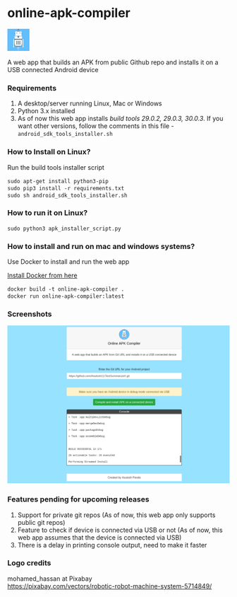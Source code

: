 # online-apk-compiler
<img src = "https://github.com/Asutosh11/online-apk-compiler/blob/main/static/android_image.png" height="50">

A web app that builds an APK from public Github repo and installs it on a USB connected Android device

### Requirements

1. A desktop/server running Linux, Mac or Windows
2. Python 3.x installed
3. As of now this web app installs <i>build tools 29.0.2, 29.0.3, 30.0.3</i>. 
   If you want other versions, follow the comments in this file - ```android_sdk_tools_installer.sh```


### How to Install on Linux?
Run the build tools installer script
```shell
sudo apt-get install python3-pip
sudo pip3 install -r requirements.txt
sudo sh android_sdk_tools_installer.sh
```
### How to run it on Linux?
```shell
sudo python3 apk_installer_script.py
```

### How to install and run on mac and windows systems?
Use Docker to install and run the web app

<a href = "https://docs.docker.com/engine/install/">Install Docker from here</a>

```shell
docker build -t online-apk-compiler .
docker run online-apk-compiler:latest
```


### Screenshots

<img src = "https://github.com/Asutosh11/online-apk-compiler/blob/main/screenshots/apk_installer.png">


### Features pending for upcoming releases
1. Support for private git repos (As of now, this web app only supports public git repos)
2. Feature to check if device is connected via USB or not (As of now, this web app assumes that the device is connected via USB)
3. There is a delay in printing console output, need to make it faster

### Logo credits 
mohamed_hassan at Pixabay <br>
https://pixabay.com/vectors/robotic-robot-machine-system-5714849/

